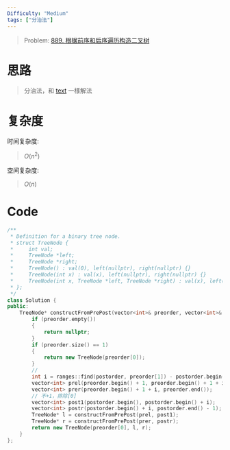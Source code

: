 ```yaml
---
Difficulty: "Medium"
tags: ["分治法"]
---
```


> Problem: [889. 根据前序和后序遍历构造二叉树](https://leetcode.cn/problems/construct-binary-tree-from-preorder-and-postorder-traversal/description/)

# 思路

> 分治法，和 [text](<105. 从前序与中序遍历序列构造二叉树.md>) 一樣解法

# 复杂度

时间复杂度:
> $O(n^2)$

空间复杂度:
> $O(n)$



# Code
```C++
/**
 * Definition for a binary tree node.
 * struct TreeNode {
 *     int val;
 *     TreeNode *left;
 *     TreeNode *right;
 *     TreeNode() : val(0), left(nullptr), right(nullptr) {}
 *     TreeNode(int x) : val(x), left(nullptr), right(nullptr) {}
 *     TreeNode(int x, TreeNode *left, TreeNode *right) : val(x), left(left), right(right) {}
 * };
 */
class Solution {
public:
    TreeNode* constructFromPrePost(vector<int>& preorder, vector<int>& postorder) {
        if (preorder.empty())
        {
            return nullptr;
        }
        if (preorder.size() == 1)
        {
            return new TreeNode(preorder[0]);
        }
        // 
        int i = ranges::find(postorder, preorder[1]) - postorder.begin() + 1;
        vector<int> prel(preorder.begin() + 1, preorder.begin() + 1 + i);
        vector<int> prer(preorder.begin() + 1 + i, preorder.end());
        // 不+1，排除[0]
        vector<int> post1(postorder.begin(), postorder.begin() + i); 
        vector<int> postr(postorder.begin() + i, postorder.end() - 1);
        TreeNode* l = constructFromPrePost(prel, post1);
        TreeNode* r = constructFromPrePost(prer, postr);
        return new TreeNode(preorder[0], l, r);
    }
};
```
  

